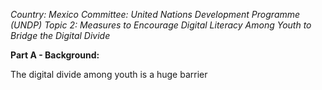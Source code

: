 
*Country: Mexico*
*Committee: United Nations Development Programme (UNDP)*
*Topic 2: Measures to Encourage Digital Literacy Among Youth to Bridge the Digital Divide*

**Part A - Background:**

The digital divide among youth is a huge barrier 